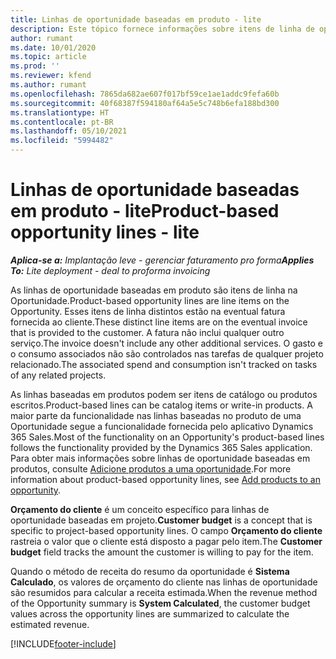 ```yaml
---
title: Linhas de oportunidade baseadas em produto - lite
description: Este tópico fornece informações sobre itens de linha de oportunidade baseados em produto no Project Operations.
author: rumant
ms.date: 10/01/2020
ms.topic: article
ms.prod: ''
ms.reviewer: kfend
ms.author: rumant
ms.openlocfilehash: 7865da682ae607f017bf59ce1ae1addc9fefa60b
ms.sourcegitcommit: 40f68387f594180af64a5e5c748b6efa188bd300
ms.translationtype: HT
ms.contentlocale: pt-BR
ms.lasthandoff: 05/10/2021
ms.locfileid: "5994482"
---
```

# <a name="product-based-opportunity-lines---lite"></a><span data-ttu-id="3ed34-103">Linhas de oportunidade baseadas em produto - lite</span><span class="sxs-lookup"><span data-stu-id="3ed34-103">Product-based opportunity lines - lite</span></span>

<span data-ttu-id="3ed34-104">_**Aplica-se a:** Implantação leve - gerenciar faturamento pro forma_</span><span class="sxs-lookup"><span data-stu-id="3ed34-104">_**Applies To:** Lite deployment - deal to proforma invoicing_</span></span>

<span data-ttu-id="3ed34-105">As linhas de oportunidade baseadas em produto são itens de linha na Oportunidade.</span><span class="sxs-lookup"><span data-stu-id="3ed34-105">Product-based opportunity lines are line items on the Opportunity.</span></span> <span data-ttu-id="3ed34-106">Esses itens de linha distintos estão na eventual fatura fornecida ao cliente.</span><span class="sxs-lookup"><span data-stu-id="3ed34-106">These distinct line items are on the eventual invoice that is provided to the customer.</span></span> <span data-ttu-id="3ed34-107">A fatura não inclui qualquer outro serviço.</span><span class="sxs-lookup"><span data-stu-id="3ed34-107">The invoice doesn't include any other additional services.</span></span> <span data-ttu-id="3ed34-108">O gasto e o consumo associados não são controlados nas tarefas de qualquer projeto relacionado.</span><span class="sxs-lookup"><span data-stu-id="3ed34-108">The associated spend and consumption isn't tracked on tasks of any related projects.</span></span>

<span data-ttu-id="3ed34-109">As linhas baseadas em produtos podem ser itens de catálogo ou produtos escritos.</span><span class="sxs-lookup"><span data-stu-id="3ed34-109">Product-based lines can be catalog items or write-in products.</span></span> <span data-ttu-id="3ed34-110">A maior parte da funcionalidade nas linhas baseadas no produto de uma Oportunidade segue a funcionalidade fornecida pelo aplicativo Dynamics 365 Sales.</span><span class="sxs-lookup"><span data-stu-id="3ed34-110">Most of the functionality on an Opportunity's product-based lines follows the functionality provided by the Dynamics 365 Sales application.</span></span> <span data-ttu-id="3ed34-111">Para obter mais informações sobre linhas de oportunidade baseadas em produtos, consulte [Adicione produtos a uma oportunidade](/dynamics365/sales-enterprise/add-products-opportunity).</span><span class="sxs-lookup"><span data-stu-id="3ed34-111">For more information about product-based opportunity lines, see [Add products to an opportunity](/dynamics365/sales-enterprise/add-products-opportunity).</span></span>

<span data-ttu-id="3ed34-112">**Orçamento do cliente** é um conceito específico para linhas de oportunidade baseadas em projeto.</span><span class="sxs-lookup"><span data-stu-id="3ed34-112">**Customer budget** is a concept that is specific to project-based opportunity lines.</span></span> <span data-ttu-id="3ed34-113">O campo **Orçamento do cliente** rastreia o valor que o cliente está disposto a pagar pelo item.</span><span class="sxs-lookup"><span data-stu-id="3ed34-113">The **Customer budget** field tracks the amount the customer is willing to pay for the item.</span></span>

<span data-ttu-id="3ed34-114">Quando o método de receita do resumo da oportunidade é **Sistema Calculado**, os valores de orçamento do cliente nas linhas de oportunidade são resumidos para calcular a receita estimada.</span><span class="sxs-lookup"><span data-stu-id="3ed34-114">When the revenue method of the Opportunity summary is **System Calculated**, the customer budget values across the opportunity lines are summarized to calculate the estimated revenue.</span></span> 



[!INCLUDE[footer-include](../../includes/footer-banner.md)]